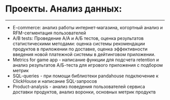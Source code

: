 # Проекты. Анализ данных:
********
* E-commerce: анализ работы интернет-магазина, когортный анализ и RFM-сегментация пользователей
* A/B tests: Проведение А/А и А/Б тестов, оценка результатов статистическими методами: оценка системы рекомендации продуктов в приложении по доставке, оценка эффективности введения новой платежной системы в дейтинговом приложении.
* Metrics for game app - написание функции для подсчета retention и анализ результатов А/Б-теста для игрового приложения с подбором метрик  
* SQL-queries - при помощи библиотеки pandahouse подключение к ClickHouse и написание SQL-запросов
* Product-analysis - анализ поведения пользователей сервиса доставки продуктов, анализ воронки, основных метрик продуктв
